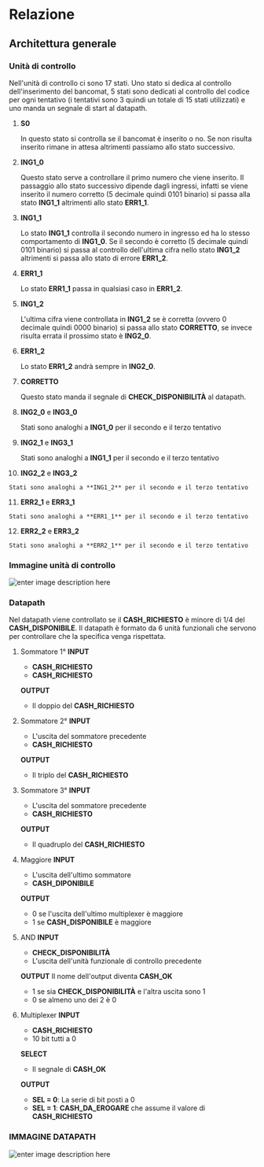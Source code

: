 # Relazione

##  Architettura generale

### Unità di controllo

Nell'unità di controllo ci sono 17 stati. 
Uno stato si dedica al controllo dell'inserimento del bancomat, 5 stati sono dedicati al controllo del codice per ogni tentativo (i tentativi sono 3 quindi un totale di 15 stati utilizzati) e uno manda un segnale di start al datapath.
 

 1. **S0**
 
	In questo stato si controlla se il bancomat è inserito o no. Se non risulta inserito rimane in attesa altrimenti passiamo allo stato successivo.
	
 2. **ING1_0**

	Questo stato serve a controllare il primo numero che viene inserito. Il passaggio allo stato successivo dipende dagli ingressi, infatti se viene inserito il numero corretto (5 decimale quindi 0101 binario) si passa alla stato **ING1_1** altrimenti allo stato **ERR1_1**.

 3. **ING1_1**

	Lo stato **ING1_1** controlla il secondo numero in ingresso ed ha lo stesso comportamento di  **ING1_0**.
	Se il secondo è corretto (5 decimale quindi 0101 binario)  si passa al controllo dell'ultima cifra nello stato **ING1_2** altrimenti si passa allo stato di errore **ERR1_2**.

 4. **ERR1_1**

	Lo stato **ERR1_1** passa in qualsiasi caso in  **ERR1_2**.

 5. **ING1_2**

	L'ultima cifra viene controllata in **ING1_2** se è corretta (ovvero 0 decimale quindi 0000 binario) si passa allo stato **CORRETTO**, se invece risulta errata il prossimo stato è **ING2_0**.

 6. **ERR1_2**

	Lo stato **ERR1_2** andrà sempre in **ING2_0**.

 7. **CORRETTO**

	Questo stato manda il segnale di **CHECK_DISPONIBILITÀ** al datapath.
 
 8. **ING2_0** e **ING3_0**

 	Stati sono analoghi a **ING1_0** per il secondo e il terzo tentativo
 
 9. **ING2_1** e **ING3_1**

	Stati sono analoghi a **ING1_1** per il secondo e il terzo tentativo

 10. **ING2_2** e **ING3_2**

	Stati sono analoghi a **ING1_2** per il secondo e il terzo tentativo

 11. **ERR2_1** e **ERR3_1**

	Stati sono analoghi a **ERR1_1** per il secondo e il terzo tentativo

 12. **ERR2_2** e **ERR3_2**
 
	Stati sono analoghi a **ERR2_1** per il secondo e il terzo tentativo

### Immagine unità di controllo
![enter image description here](https://cdn.discordapp.com/attachments/791357643905171471/795579323615674398/STG.png)

### Datapath
Nel datapath viene controllato se il **CASH_RICHIESTO** è minore di 1/4 del **CASH_DISPONIBILE**.
Il datapath è formato da 6 unità funzionali che servono per controllare che la specifica venga rispettata.

1. Sommatore 1°
	**INPUT**
	- **CASH_RICHIESTO**
	- **CASH_RICHIESTO**
		
	**OUTPUT**
	- Il doppio del **CASH_RICHIESTO** 
2. Sommatore 2°
	**INPUT**
	- L'uscita del sommatore precedente
	- **CASH_RICHIESTO**
		
	**OUTPUT**
	- Il triplo del **CASH_RICHIESTO** 
3. Sommatore 3°
	 **INPUT**
	 -  L'uscita del sommatore precedente  	
	 - **CASH_RICHIESTO**
		
	**OUTPUT**
	- Il quadruplo del **CASH_RICHIESTO** 
4. Maggiore 
 	**INPUT**
	 - L'uscita dell'ultimo sommatore
	 - **CASH_DIPONIBILE**
	
	**OUTPUT**
	- 0 se l'uscita dell'ultimo multiplexer è maggiore
	- 1 se **CASH_DISPONIBILE** è maggiore
5. AND
	**INPUT**
	- **CHECK_DISPONIBILITÀ**
	- L'uscita dell'unità funzionale di controllo precedente

	**OUTPUT**
	Il nome dell'output diventa **CASH_OK**
	- 1 se sia **CHECK_DISPONIBILITÀ** e l'altra uscita sono 1
	- 0 se almeno uno dei 2 è 0

	
7. Multiplexer
	**INPUT** 
	-  **CASH_RICHIESTO**
	- 10 bit tutti a 0

	**SELECT**
	- Il segnale di **CASH_OK**

	**OUTPUT**
	- **SEL = 0**: La serie di bit posti a 0
	- **SEL = 1**: **CASH_DA_EROGARE** che assume il valore di **CASH_RICHIESTO**

### IMMAGINE DATAPATH 
![enter image description here](https://media.discordapp.net/attachments/791357643905171471/795322878836998194/Datapath.png?width=1063&height=671)
